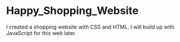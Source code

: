 # Happy_Shopping_Website
I created a shopping website with CSS and HTML. I will build up with JavaScript for this web later.

